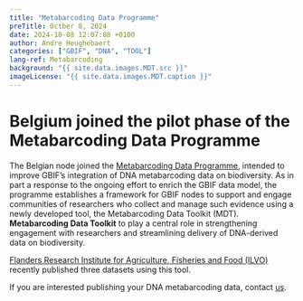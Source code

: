 ```yaml
---
title: "Metabarcoding Data Programme"
preTitle: Octber 8, 2024
date: 2024-10-08 12:07:08 +0100
author: Andre Heughebaert
categories: ["GBIF", "DNA", "TOOL"]
lang-ref: Metabarcoding
background: "{{ site.data.images.MDT.src }}"
imageLicense: "{{ site.data.images.MDT.caption }}"
---
```


# Belgium joined the pilot phase of the Metabarcoding Data Programme

The Belgian node joined the [Metabarcoding Data Programme](https://www.gbif.org/metabarcoding), intended to improve GBIF’s integration of DNA metabarcoding data on biodiversity.
As in part a response to the ongoing effort to enrich the GBIF data model, the programme establishes a framework for GBIF nodes to support and engage communities of researchers who collect and manage such evidence using a newly developed tool, the Metabarcoding Data Toolkit (MDT).
**Metabarcoding Data Toolkit** to play a central role in strengthening engagement with researchers and streamlining delivery of DNA-derived data on biodiversity.

[Flanders Research Institute for Agriculture, Fisheries and Food (ILVO)](https://www.gbif.org/publisher/ac07bb5e-8a5c-493f-b183-9d7ad8d54cff) recently published three datasets using this tool.

If you are interested publishing your DNA metabarcoding data, contact [us](mailto:gbif@biodiversity.be).
